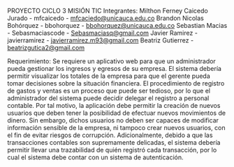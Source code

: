 PROYECTO CICLO 3 MISIÓN TIC 
Integrantes: 
Milthon Ferney Caicedo Jurado - mfcaicedo - mfcaciedo@unicauca.edu.co
Brandon Nicolas Bohórquez - bbohorquez - bbohorquez@unicauca.edu.co
Sebastian Macias - Sebasmaciascode - Sebasmaciasq@gmail.com
Javier Ramirez - javierramirez - javierramirez.m93@gmail.com
Beatriz Gutierrez - beatrizgutica2@gmail.com

Requerimiento:
Se requiere un aplicativo web para que un administrador pueda gestionar los
ingresos y egresos de su empresa. El sistema debería permitir visualizar los
totales de la empresa para que el gerente pueda tomar decisiones sobre la
situación financiera.
El procedimiento de registro de gastos y ventas es un proceso que puede ser
tedioso, por lo que el administrador del sistema puede decidir delegar el
registro a personal contable. Por tal motivo, la aplicación debe permitir la
creación de nuevos usuarios que deben tener la posibilidad de efectuar
nuevos movimientos de dinero. Sin embargo, dichos usuarios no deben ser
capaces de modificar información sensible de la empresa, ni tampoco crear
nuevos usuarios, con el fin de evitar riesgos de corrupción.
Adicionalmente, debido a que las transacciones contables son
supremamente delicadas, el sistema debería permitir llevar una trazabilidad
de quién registró cada transacción, por lo cual el sistema debe contar con un
sistema de autenticación.